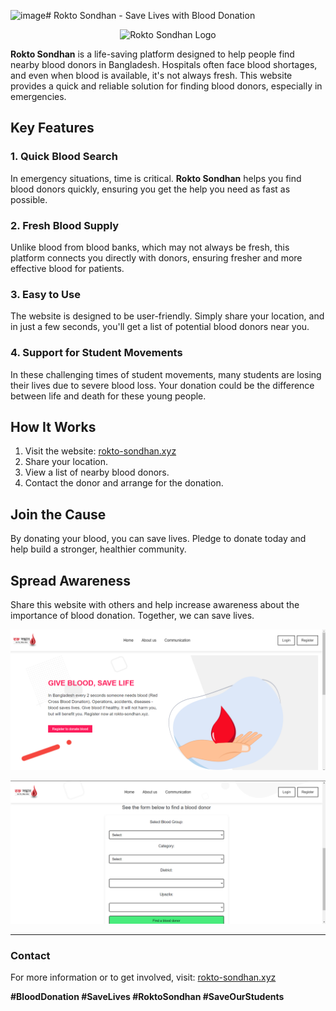 ![image](https://github.com/user-attachments/assets/2051b10c-36b0-43d8-a813-f82a8cd9e371)# Rokto Sondhan - Save Lives with Blood Donation

<p align="center">
  <img src="https://rokto-sondhan.xyz/logo.png" alt="Rokto Sondhan Logo">
</p>

**Rokto Sondhan** is a life-saving platform designed to help people find nearby blood donors in Bangladesh. Hospitals often face blood shortages, and even when blood is available, it's not always fresh. This website provides a quick and reliable solution for finding blood donors, especially in emergencies.

## Key Features

### 1. Quick Blood Search
In emergency situations, time is critical. **Rokto Sondhan** helps you find blood donors quickly, ensuring you get the help you need as fast as possible.

### 2. Fresh Blood Supply
Unlike blood from blood banks, which may not always be fresh, this platform connects you directly with donors, ensuring fresher and more effective blood for patients.

### 3. Easy to Use
The website is designed to be user-friendly. Simply share your location, and in just a few seconds, you'll get a list of potential blood donors near you.

### 4. Support for Student Movements
In these challenging times of student movements, many students are losing their lives due to severe blood loss. Your donation could be the difference between life and death for these young people.

## How It Works

1. Visit the website: [rokto-sondhan.xyz](http://rokto-sondhan.xyz/)
2. Share your location.
3. View a list of nearby blood donors.
4. Contact the donor and arrange for the donation.

## Join the Cause

By donating your blood, you can save lives. Pledge to donate today and help build a stronger, healthier community.

## Spread Awareness

Share this website with others and help increase awareness about the importance of blood donation. Together, we can save lives.

<p align="center">
  <img src="https://github.com/LabibProjects/rokto-sondhan.xyz/blob/main/Demo/Landing.png?raw=true" alt="Rokto Sondhan Logo">
</p>
<p align="center">
  <img src="https://github.com/LabibProjects/rokto-sondhan.xyz/blob/main/Demo/Landing1.png?raw=true" alt="Rokto Sondhan ">
</p>

---

### Contact

For more information or to get involved, visit: [rokto-sondhan.xyz](https://rokto-sondhan.xyz/contact.php)

**#BloodDonation #SaveLives #RoktoSondhan #SaveOurStudents**
